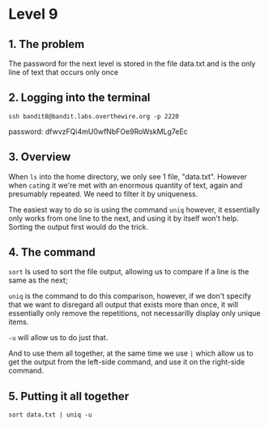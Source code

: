 # Level 9

## 1. The problem

The password for the next level is stored in the file data.txt and is the only line of text that occurs only once

## 2. Logging into the terminal

`ssh bandit8@bandit.labs.overthewire.org -p 2220`

password: dfwvzFQi4mU0wfNbFOe9RoWskMLg7eEc

## 3. Overview

When `ls` into the home directory, we only see 1 file, "data.txt". However when `cat`ing it we're met with an enormous quantity of text, again and presumably repeated. We need to filter it by uniqueness.

The easiest way to do so is using the command `uniq` however, it essentially only works from one line to the next, and using it by itself won't help.
Sorting the output first would do the trick.

## 4. The command

`sort` Is used to sort the file output, allowing us to compare if a line is the same as the next;

`uniq` is the command to do this comparison, however, if we don't specify that we want to disregard all output that exists more than once, it will essentially only remove the repetitions, not necessarilly display only unique items.

`-u` will allow us to do just that.

And to use them all together, at the same time we use `|` which allow us to get the output from the left-side command, and use it on the right-side command.

## 5. Putting it all together

`sort data.txt | uniq -u`
